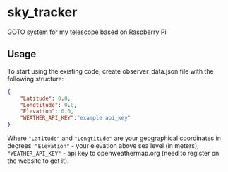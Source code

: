 # sky_tracker
GOTO system for my telescope based on Raspberry Pi

## Usage
To start using the existing code, create observer_data.json file with the following structure:
```json
{
    "Latitude": 0.0,
    "Longtitude": 0.0,
    "Elevation": 0.0,
    "WEATHER_API_KEY":"example api_key"
}
```
Where ```"Latitude"``` and ```"Longtitude"``` are your geographical coordinates in degrees, ```"Elevation"``` - your elevation above sea level (in meters), ```"WEATHER_API_KEY"``` - api key to openweathermap.org (need to register on the website to get it).
